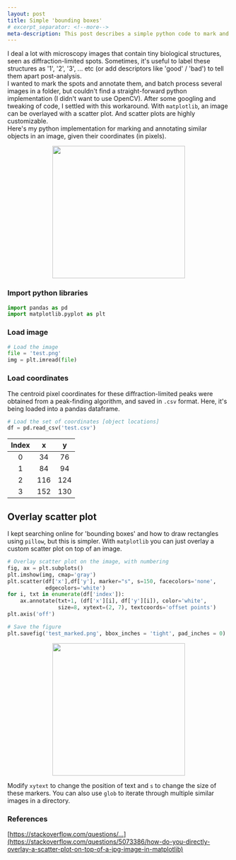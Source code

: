```yaml
---
layout: post
title: Simple 'bounding boxes'
# excerpt_separator: <!--more-->
meta-description: This post describes a simple python code to mark and annotate similar objects in an image, given their coordinates (in pixels).  
---
```


I deal a lot with microscopy images that contain tiny biological structures, seen as diffraction-limited spots. Sometimes, it's useful to label these structures as '1', '2', '3', ... etc (or add descriptors like 'good' / 'bad') to tell them apart post-analysis.  
I wanted to mark the spots and annotate them, and batch process several images in a folder, but couldn't find a straight-forward python implementation (I didn't want to use OpenCV). After some googling and tweaking of code, I settled with this workaround. With `matplotlib`, an image can be overlayed with a scatter plot. And scatter plots are highly customizable.  
Here's my python implementation for marking and annotating similar objects in an image, given their coordinates (in pixels).

<p align="center">
  <img width="300" height="300" src="https://gayatrichandran.github.io/art-in-science/images/test_image.png">
</p>

### Import python libraries

```python     
import pandas as pd
import matplotlib.pyplot as plt
```  
###  Load image
```python  
# Load the image
file = 'test.png'
img = plt.imread(file)
```

### Load coordinates  
The centroid pixel coordinates for these diffraction-limited peaks were obtained from a peak-finding algorithm, and saved in `.csv` format. Here, it's being loaded into a pandas dataframe. 
```python
# Load the set of coordinates [object locations] 
df = pd.read_csv('test.csv')
```

| Index |   x   |   y   |
| :---: | :---: | :---: |
|   0   |  34   |  76   |
|   1   |  84   |  94   |
|   2   |  116  |  124  |
|   3   |  152  |  130  |

## Overlay scatter plot  
I kept searching online for 'bounding boxes' and how to draw rectangles using `pillow`, but this is simpler. With `matplotlib` you can just overlay a custom scatter plot on top of an image.

```python
# Overlay scatter plot on the image, with numbering
fig, ax = plt.subplots()
plt.imshow(img, cmap='gray')
plt.scatter(df['x'],df['y'], marker="s", s=150, facecolors='none',
            edgecolors='white')
for i, txt in enumerate(df['index']):
    ax.annotate(txt+1, (df['x'][i], df['y'][i]), color='white', 
                size=8, xytext=(2, 7), textcoords='offset points')
plt.axis('off')

# Save the figure
plt.savefig('test_marked.png', bbox_inches = 'tight', pad_inches = 0)
```
<p align="center">
  <img width="300" height="300" src="https://gayatrichandran.github.io/art-in-science/images/test_annotated.png">
</p>

Modify `xytext` to change the position of text and `s` to change the size of these markers. You can also use `glob` to iterate through multiple similar images in a directory.

### References  
[https://stackoverflow.com/questions/...](https://stackoverflow.com/questions/5073386/how-do-you-directly-overlay-a-scatter-plot-on-top-of-a-jpg-image-in-matplotlib)
